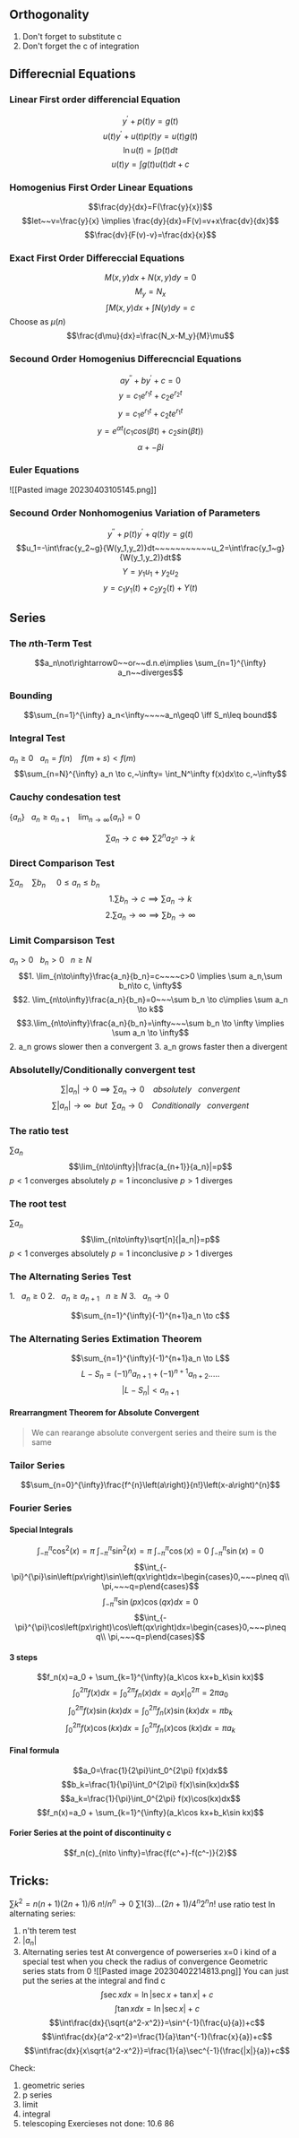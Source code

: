 
## Orthogonality
1. Don't forget to substitute c
2. Don't forget the c of integration 

## Differecnial Equations
### Linear First order differencial Equation
$$y^{\prime} + p(t)y = g(t)$$
$$u(t)y^{\prime} + u(t)p(t)y = u(t)g(t)$$
$$\ln u(t)=\int p(t)dt$$
$$u(t)y = \int g(t)u(t)dt + c$$
### Homogenius First Order Linear Equations
$$\frac{dy}{dx}=F(\frac{y}{x})$$
$$let~~v=\frac{y}{x} \implies \frac{dy}{dx}=F(v)=v+x\frac{dv}{dx}$$
$$\frac{dv}{F(v)-v}=\frac{dx}{x}$$
### Exact First Order Differeccial Equations
$$M(x, y)dx + N(x, y)dy = 0$$
$$M_y=N_x$$
$$\int M(x,y)dx+\int N(y)dy=c$$
Choose as $\mu(n)$
$$\frac{d\mu}{dx}=\frac{N_x-M_y}{M}\mu$$
### Secound Order Homogenius Differecncial Equations
$$ay^{\prime\prime}+by^{\prime}+c=0$$
$$y=c_1e^{r_1t}+c_2e^{r_2t}$$
$$y=c_1e^{r_1t}+c_2te^{r_1t}$$
$$y=e^{\alpha t}(c_1cos(\beta t)+c_2sin(\beta t))$$
$$\alpha +-\beta i$$

### Euler Equations
![[Pasted image 20230403105145.png]]

### Secound Order Nonhomogenius Variation of Parameters
$$y^{\prime\prime} + p(t)y^{\prime} + q(t)y = g(t)$$
$$u_1=-\int\frac{y_2~g}{W(y_1,y_2)}dt~~~~~~~~~~~u_2=\int\frac{y_1~g}{W(y_1,y_2)}dt$$
$$Y=y_1u_1+y_2u_2$$
$$y = c_1y_1(t) + c_2y_2(t) + Y(t)$$
## Series
### The $n$th-Term Test
$$a_n\not\rightarrow0~~or~~d.n.e\implies \sum_{n=1}^{\infty} a_n~~diverges$$

### Bounding
$$\sum_{n=1}^{\infty} a_n<\infty~~~~a_n\geq0 \iff S_n\leq bound$$
### Integral Test
$a_n\geq0~~~a_n=f(n)~~~~f(m+s)<f(m)$ 
$$\sum_{n=N}^{\infty} a_n \to c,~\infty= \int_N^\infty f(x)dx\to c,~\infty$$
### Cauchy condesation test
$\{a_n\}~~~a_n\geq a_{n+1} ~~~~\lim_{n\to\infty}\{a_n\}=0$  

$$\sum a_n \to c \iff \sum 2^n a_{2^n} \to k$$


### Direct Comparison Test
$\sum a_n~~~~\sum b_n~~~~~0\leq a_n \leq b_n$
$$1. \sum b_n \to c \implies \sum a_n \to k$$
$$2.\sum a_n \to \infty \implies \sum b_n \to \infty$$
### Limit Comparsison Test
$a_n>0~~~b_n>0~~~n\geq N$
$$1. \lim_{n\to\infty}\frac{a_n}{b_n}=c~~~~c>0 \implies \sum a_n,\sum b_n\to c, \infty$$
$$2. \lim_{n\to\infty}\frac{a_n}{b_n}=0~~~\sum b_n \to c\implies \sum a_n \to k$$
$$3.\lim_{n\to\infty}\frac{a_n}{b_n}=\infty~~~\sum b_n \to \infty \implies \sum a_n \to \infty$$
2. a_n grows slower then a convergent
3. a_n grows faster then a divergent

### Absolutelly/Conditionally convergent test
$$\sum |a_n| \to 0 \implies \sum a_n\to 0~~~~absolutely~~~convergent$$
$$\sum |a_n| \to \infty ~~but~~\sum a_n\to 0~~~~Conditionally~~~convergent$$
### The ratio test
$\sum a_n$ 
$$\lim_{n\to\infty}|\frac{a_{n+1}}{a_n}|=p$$
$p<1$  converges absolutely
$p=1$  inconclusive
$p>1$  diverges


### The root test
$\sum a_n$
$$\lim_{n\to\infty}\sqrt[n]{|a_n|}=p$$
$p<1$  converges absolutely
$p=1$  inconclusive
$p>1$  diverges

### The Alternating Series Test
$1.~~~a_n\geq 0$
$2.~~~a_n\geq a_{n+1}~~~n\geq N$ 
$3.~~~a_n \to 0$ 

$$\sum_{n=1}^{\infty}(-1)^{n+1}a_n \to c$$
### The Alternating Series Extimation Theorem
$$\sum_{n=1}^{\infty}(-1)^{n+1}a_n \to L$$
$$L-S_n = (-1)^{n}a_{n+1}+(-1)^{n+1}a_{n+2}.....$$
$$|L-S_n|< a_{n+1}$$
#### Rrearrangment Theorem for Absolute Convergent
> We can rearange absolute convergent series and theire sum is the same

### Tailor Series
$$\sum_{n=0}^{\infty}\frac{f^{n}\left(a\right)}{n!}\left(x-a\right)^{n}$$
### Fourier Series
#### Special Integrals
$$\int_{-\pi}^{\pi}\cos^2(x)=\pi~\int_{-\pi}^{\pi}\sin^2(x)=\pi~\int_{-\pi}^{\pi}\cos(x)=0~\int_{-\pi}^{\pi}\sin(x)=0$$ $$\int_{-\pi}^{\pi}\sin\left(px\right)\sin\left(qx\right)dx=\begin{cases}0,~~~p\neq q\\ \pi,~~~q=p\end{cases}$$
$$\int_{-\pi}^{\pi}\sin\left(px\right)\cos\left(qx\right)dx=0$$
$$\int_{-\pi}^{\pi}\cos\left(px\right)\cos\left(qx\right)dx=\begin{cases}0,~~~p\neq q\\ \pi,~~~q=p\end{cases}$$

#### 3 steps
$$f_n(x)=a_0 + \sum_{k=1}^{\infty}(a_k\cos kx+b_k\sin kx)$$
$$\int_0^{2\pi} f(x)dx=\int_0^{2\pi} f_n(x)dx=a_0x|^{2\pi}_{0}=2\pi a_0$$
$$\int_0^{2\pi} f(x)\sin(kx) dx=\int_0^{2\pi} f_n(x)\sin(kx)dx=\pi b_k$$
$$\int_0^{2\pi} f(x)\cos(kx) dx=\int_0^{2\pi} f_n(x)\cos(kx)dx=\pi a_k$$
#### Final formula
$$a_0=\frac{1}{2\pi}\int_0^{2\pi} f(x)dx$$
$$b_k=\frac{1}{\pi}\int_0^{2\pi} f(x)\sin(kx)dx$$
$$a_k=\frac{1}{\pi}\int_0^{2\pi} f(x)\cos(kx)dx$$
$$f_n(x)=a_0 + \sum_{k=1}^{\infty}(a_k\cos kx+b_k\sin kx)$$
#### Forier Series at the point of discontinuity c
$$f_n(c)_{n\to \infty}=\frac{f(c^+)-f(c^-)}{2}$$




## Tricks:
$\sum k^2=n(n+1)(2n+1)/6$ 
$n!/n^n\to 0$ 
$\sum 1(3)...(2n+1)/4^n2^nn!$  use ratio test
In alternating series:
1. n'th terem test
2. $|a_n|$
3. Alternating series test
At convergence of powerseries x=0 i kind of a special test when you check the radius of convergence
Geometric series stats from 0
![[Pasted image 20230402214813.png]]
You can just put the series at the integral and find c
$$\int \sec x dx=\ln|\sec x+\tan x|+c$$
$$\int \tan x dx=\ln|\sec x|+c$$
$$\int\frac{dx}{\sqrt{a^2-x^2}}=\sin^{-1}(\frac{u}{a})+c$$
$$\int\frac{dx}{a^2-x^2}=\frac{1}{a}\tan^{-1}(\frac{x}{a})+c$$
$$\int\frac{dx}{x\sqrt{a^2-x^2}}=\frac{1}{a}\sec^{-1}(\frac{|x|}{a})+c$$

Check:
 1. geometric series
 2. p series
 3. limit
 4. integral
 5. telescoping
Exercieses not done:
10.6 86
